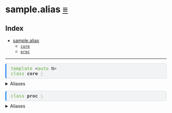 sample.alias [&equiv;](../index.md)
===================================

Index
-----

-   <a href="../sample/alias.md" id="index-link" class="link">sample.alias</a>
    -   <a href="../sample/alias.md#sample-alias-core" id="index-link" class="link"><code>core</code></a>
    -   <a href="../sample/alias.md#sample-alias-proc" id="index-link" class="link"><code>proc</code></a>

------------------------------------------------------------------------

<pre style="font-family:monospace;background-color:#f2f3f4;color:#373d3f;border:1px solid #dddddd;border-left:3px solid #0080ff;border-radius:5px 5px 5px 5px;margin-bottom:0.5em;padding:0.5em 1em 0.5em 1em">
<span style="color:#60ac39">template</span> &lt;<span style="color:#60ac39">auto</span> N&gt;
<span style="color:#60ac39">class</span> <span style="font-weight:bold">core</span> <a style="color:#c5c8c6" href="#sample-alias-core" id="sample-alias-core">§</a>
</pre>
<details>

<summary>Aliases</summary>

-   <pre style="font-family:monospace;background-color:#f2f3f4;color:#373d3f;border:1px solid #dddddd;border-left:3px solid #0080ff;border-radius:5px 5px 5px 5px;margin-bottom:0.5em;padding:0.5em 1em 0.5em 1em">
    <span style="color:#60ac39">using</span> <span style="font-weight:bold">addr_t</span> = <span style="color:#60ac39">uint8</span> <a style="color:#c5c8c6" href="#sample-alias-core-addr_t" id="sample-alias-core-addr_t">§</a>
    </pre>

</details>
<pre style="font-family:monospace;background-color:#f2f3f4;color:#373d3f;border:1px solid #dddddd;border-left:3px solid #0080ff;border-radius:5px 5px 5px 5px;margin-bottom:0.5em;padding:0.5em 1em 0.5em 1em">
<span style="color:#60ac39">class</span> <span style="font-weight:bold">proc</span> <a style="color:#c5c8c6" href="#sample-alias-proc" id="sample-alias-proc">§</a>
</pre>
<details>

<summary>Aliases</summary>

-   <pre style="font-family:monospace;background-color:#f2f3f4;color:#373d3f;border:1px solid #dddddd;border-left:3px solid #0080ff;border-radius:5px 5px 5px 5px;margin-bottom:0.5em;padding:0.5em 1em 0.5em 1em">
    <span style="color:#60ac39">using</span> <span style="font-weight:bold">addr_t</span> = <a style="color:#6684e1" href="../sample/alias.md#sample-alias-proc"><span style="font-weight:bold">proc</span></a>::<span style="font-weight:bold">core_t</span>::<a style="color:#6684e1" href="../sample/alias.md#sample-alias-core-addr_t"><span style="font-weight:bold">addr_t</span></a> <a style="color:#c5c8c6" href="#sample-alias-proc-addr_t" id="sample-alias-proc-addr_t">§</a>
    </pre>

</details>
